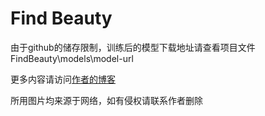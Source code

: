 # Find Beauty
<p1>由于github的储存限制，训练后的模型下载地址请查看项目文件FindBeauty\models\model-url</p>
<p1>更多内容请访问<a href='https://aitomoring.cn/index.php/2022/07/06/%e4%bd%bf%e7%94%a8tensorflow%e5%ae%9e%e7%8e%b0%e5%af%b9%e7%89%b9%e5%ae%9a%e7%b1%bb%e5%9e%8b%e7%9a%84%e5%9b%be%e5%83%8f%e7%9a%84%e8%af%86%e5%88%ab/'>作者的博客</a></p>
<p1>所用图片均来源于网络，如有侵权请联系作者删除</p>